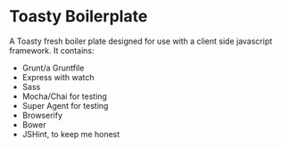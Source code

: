 Toasty Boilerplate
===========================
A Toasty fresh boiler plate designed for use with a client
side javascript framework. It contains:
  * Grunt/a Gruntfile
  * Express with watch
  * Sass
  * Mocha/Chai for testing
  * Super Agent for testing
  * Browserify
  * Bower
  * JSHint, to keep me honest
